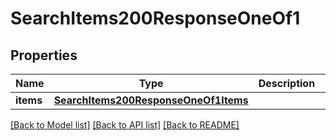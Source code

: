 # SearchItems200ResponseOneOf1

## Properties
Name | Type | Description | Notes
------------ | ------------- | ------------- | -------------
**items** | [**SearchItems200ResponseOneOf1Items**](SearchItems200ResponseOneOf1Items.md) |  | [optional] 

[[Back to Model list]](../README.md#documentation-for-models) [[Back to API list]](../README.md#documentation-for-api-endpoints) [[Back to README]](../README.md)


